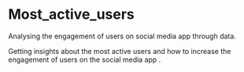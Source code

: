 # Most_active_users

Analysing the engagement of users  on social media app through data.

Getting insights about the most active users and how to increase the engagement of users on the social media app .
